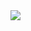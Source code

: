 <img src="https://github-readme-stats.vercel.app/api?username=devsharmagit&show_icons=true&show=reviews,prs_merged,prs_merged_percentage&theme=dark" />
